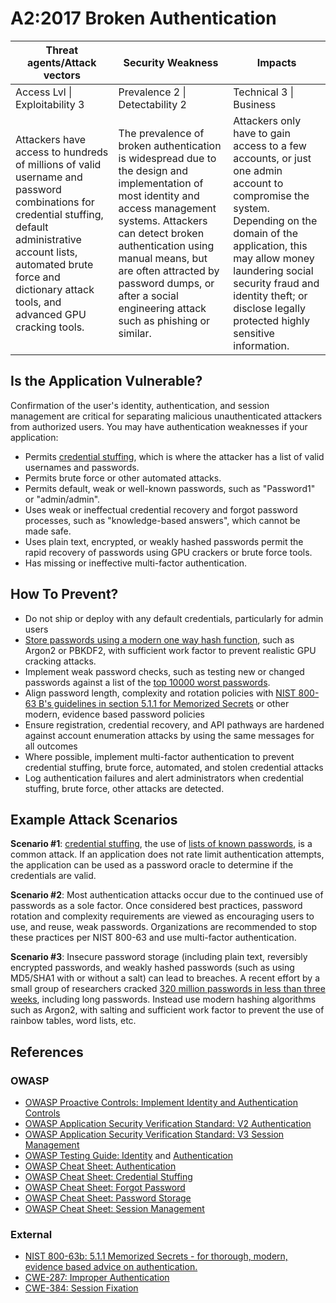 # A2:2017 Broken Authentication

| Threat agents/Attack vectors | Security Weakness           | Impacts               |
| -- | -- | -- |
| Access Lvl \| Exploitability 3 | Prevalence 2 \| Detectability 2 | Technical 3 \| Business |
| Attackers have access to hundreds of millions of valid username and password combinations for credential stuffing, default administrative account lists, automated brute force and dictionary attack tools, and advanced GPU cracking tools.  | The prevalence of broken authentication is widespread due to the design and implementation of most identity and access management systems. Attackers can detect broken authentication using manual means, but are often attracted by password dumps, or after a social engineering attack such as phishing or similar. | Attackers only have to gain access to a few accounts, or just one admin  account to compromise the system. Depending on the domain of the application, this may allow money laundering social security fraud and identity theft; or disclose legally protected highly sensitive information. |

## Is the Application Vulnerable?

Confirmation of the user's identity, authentication, and session management are critical for separating malicious unauthenticated attackers from authorized users.
You may have authentication weaknesses if your application:

* Permits [credential stuffing](https://www.owasp.org/index.php/Credential_stuffing), which is where the attacker has a list of valid usernames and passwords.
* Permits brute force or other automated attacks.
* Permits default, weak or well-known passwords, such as "Password1" or "admin/admin".
* Uses weak or ineffectual credential recovery and forgot password processes, such as "knowledge-based answers", which cannot be made safe.
* Uses plain text, encrypted, or weakly hashed passwords permit the rapid recovery of passwords using GPU crackers or brute force tools.
* Has missing or ineffective multi-factor authentication.

## How To Prevent?

* Do not ship or deploy with any default credentials, particularly for admin users
* [Store passwords using a modern one way hash function](https://www.owasp.org/index.php/Password_Storage_Cheat_Sheet#Leverage_an_adaptive_one-way_function), such as Argon2 or PBKDF2, with sufficient work factor to prevent realistic GPU cracking attacks.
* Implement weak password checks, such as testing new or changed passwords against a list of the [top 10000 worst passwords](https://github.com/danielmiessler/SecLists/tree/master/Passwords).
* Align password length, complexity and rotation policies with [NIST 800-63 B's guidelines in section 5.1.1 for Memorized Secrets](https://pages.nist.gov/800-63-3/sp800-63b.html#memsecret) or other modern, evidence based password policies
* Ensure registration, credential recovery, and API pathways are hardened against account enumeration attacks by using the same messages for all outcomes
* Where possible, implement multi-factor authentication to prevent credential stuffing, brute force, automated, and stolen credential attacks
* Log authentication failures and alert administrators when credential stuffing, brute force, other attacks are detected.

## Example Attack Scenarios

**Scenario #1**: [credential stuffing](https://www.owasp.org/index.php/Credential_stuffing), the use of [lists of known passwords](https://github.com/danielmiessler/SecLists), is a common attack. If an application does not rate limit authentication attempts, the application can be used as a password oracle to determine if the credentials are valid.

**Scenario #2**: Most authentication attacks occur due to the continued use of passwords as a sole factor. Once considered best practices, password rotation and complexity requirements are viewed as encouraging users to use, and reuse, weak passwords. Organizations are recommended to stop these practices per NIST 800-63 and use multi-factor authentication.

**Scenario #3**: Insecure password storage (including plain text, reversibly encrypted passwords, and weakly hashed passwords (such as using MD5/SHA1 with or without a salt) can lead to breaches. A recent effort by a small group of researchers cracked [320 million passwords in less than three weeks](https://cynosureprime.blogspot.com.au/2017/08/320-million-hashes-exposed.html), including long passwords. Instead use modern hashing algorithms such as Argon2, with salting and sufficient work factor to prevent the use of rainbow tables, word lists, etc.

## References

### OWASP

* [OWASP Proactive Controls: Implement Identity and Authentication Controls](https://www.owasp.org/index.php/OWASP_Proactive_Controls#5:_Implement_Identity_and_Authentication_Controls)
* [OWASP Application Security Verification Standard: V2 Authentication](https://www.owasp.org/index.php/Category:OWASP_Application_Security_Verification_Standard_Project#tab=Home)
* [OWASP Application Security Verification Standard: V3 Session Management](https://www.owasp.org/index.php/Category:OWASP_Application_Security_Verification_Standard_Project#tab=Home)
* [OWASP Testing Guide: Identity](https://www.owasp.org/index.php/Testing_Identity_Management)
 and [Authentication](https://www.owasp.org/index.php/Testing_for_authentication)
* [OWASP Cheat Sheet: Authentication](https://www.owasp.org/index.php/Authentication_Cheat_Sheet)
* [OWASP Cheat Sheet: Credential Stuffing](https://www.owasp.org/index.php/Credential_Stuffing_Prevention_Cheat_Sheet)
* [OWASP Cheat Sheet: Forgot Password](https://www.owasp.org/index.php/Forgot_Password_Cheat_Sheet)
* [OWASP Cheat Sheet: Password Storage](https://www.owasp.org/index.php/Password_Storage_Cheat_Sheet)
* [OWASP Cheat Sheet: Session Management](https://www.owasp.org/index.php/Session_Management_Cheat_Sheet)

### External

* [NIST 800-63b: 5.1.1 Memorized Secrets - for thorough, modern, evidence based advice on authentication.](https://pages.nist.gov/800-63-3/sp800-63b.html#memsecret)
* [CWE-287: Improper Authentication](https://cwe.mitre.org/data/definitions/287.html)
* [CWE-384: Session Fixation](https://cwe.mitre.org/data/definitions/384.html)
